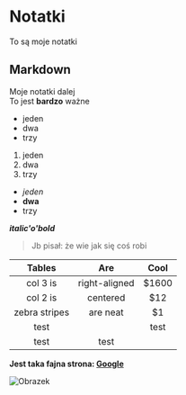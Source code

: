 # Notatki 
To są moje notatki
## Markdown 
Moje notatki dalej  
To jest **bardzo** ważne
+ jeden  
+ dwa
+ trzy

1. jeden
2. dwa
3. trzy

+ *jeden* 
+ **dwa**
+ trzy

__*italic'o'bold*__

> Jb pisał: że wie jak się coś robi


| Tables        | Are           | Cool  |
| :-------------: |:-------------:| :-----:|
| col 3 is      | right-aligned | $1600 |
| col 2 is      | centered      |   $12 |
| zebra stripes | are neat      |    $1 |
|test ||test
|test|test

**Jest taka fajna strona: [Google](www.google.pl)**

![Obrazek](https://static.pexels.com/photos/126407/pexels-photo-126407.jpeg)

